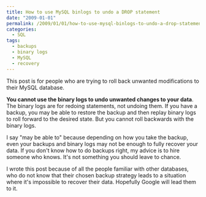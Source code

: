 ```yaml
---
title: How to use MySQL binlogs to undo a DROP statement
date: "2009-01-01"
permalink: /2009/01/01/how-to-use-mysql-binlogs-to-undo-a-drop-statement/
categories:
  - SQL
tags:
  - backups
  - binary logs
  - MySQL
  - recovery
---
```

This post is for people who are trying to roll back unwanted modifications to their MySQL database.

**You cannot use the binary logs to undo unwanted changes to your data**. The binary logs are for redoing statements, not undoing them. If you have a backup, you may be able to restore the backup and then replay binary logs to roll forward to the desired state. But you cannot roll backwards with the binary logs.

I say "may be able to" because depending on how you take the backup, even your backups and binary logs may not be enough to fully recover your data. If you don't know how to do backups right, my advice is to hire someone who knows. It's not something you should leave to chance.

I wrote this post because of all the people familiar with other databases, who do not know that their chosen backup strategy leads to a situation where it's impossible to recover their data. Hopefully Google will lead them to it.
